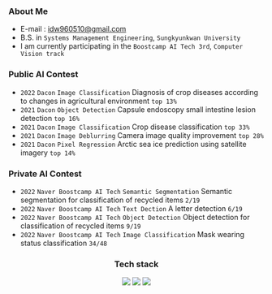 ### About Me
- E-mail : idw960510@gmail.com
- B.S. in `Systems Management Engineering`, `Sungkyunkwan University` <br>
- I am currently participating in the `Boostcamp AI Tech 3rd`, `Computer Vision track` <br>

### Public AI Contest
- `2022` `Dacon` `Image Classification` Diagnosis of crop diseases according to changes in agricultural environment `top 13%` <br>
- `2021` `Dacon` `Object Detection` Capsule endoscopy small intestine lesion detection `top 16%` <br>
- `2021` `Dacon` `Image Classification` Crop disease classification `top 33%` <br>
- `2021` `Dacon` `Image Deblurring` Camera image quality improvement `top 28%` <br>
- `2021` `Dacon` `Pixel Regression` Arctic sea ice prediction using satellite imagery `top 14%` <br>

### Private AI Contest
- `2022` `Naver Boostcamp AI Tech` `Semantic Segmentation` Semantic segmentation for classification of recycled items `2/19` <br>
- `2022` `Naver Boostcamp AI Tech` `Text Dection` A letter detection `6/19` <br>
- `2022` `Naver Boostcamp AI Tech` `Object Detection` Object detection for classification of recycled items `9/19` <br>
- `2022` `Naver Boostcamp AI Tech` `Image Classification` Mask wearing status classification `34/48` <br>

<div align="center"> <h3> Tech stack </h3>
<img src="https://img.shields.io/badge/Python-3776AB?style=flat-plastic&logo=Python&logoColor=white"/>
<img src="https://img.shields.io/badge/Pytorch-EE4C2C?style=flat-plastic&logo=Pytorch&logoColor=white"/>
<img src="https://img.shields.io/badge/Wandb-FFBE00?style=flat-plastic&logo=Weightsandbiases&logoColor=white"/>
</div>
